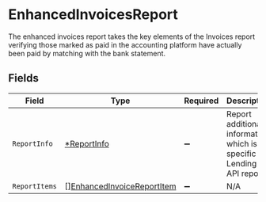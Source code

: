 # EnhancedInvoicesReport

The enhanced invoices report takes the key elements of the Invoices report verifying those marked as paid in the accounting platform have actually been paid by matching with the bank statement.


## Fields

| Field                                                                           | Type                                                                            | Required                                                                        | Description                                                                     |
| ------------------------------------------------------------------------------- | ------------------------------------------------------------------------------- | ------------------------------------------------------------------------------- | ------------------------------------------------------------------------------- |
| `ReportInfo`                                                                    | [*ReportInfo](../../models/shared/reportinfo.md)                                | :heavy_minus_sign:                                                              | Report additional information, which is specific to Lending API reports.        |
| `ReportItems`                                                                   | [][EnhancedInvoiceReportItem](../../models/shared/enhancedinvoicereportitem.md) | :heavy_minus_sign:                                                              | N/A                                                                             |